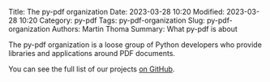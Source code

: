 Title: The py-pdf organization
Date: 2023-03-28 10:20
Modified: 2023-03-28 10:20
Category: py-pdf
Tags: py-pdf-organization
Slug: py-pdf-organization
Authors: Martin Thoma
Summary: What py-pdf is about

The py-pdf organization is a loose group of Python developers who provide
libraries and applications around PDF documents.

You can see the full list of our projects [on GitHub](https://github.com/py-pdf).

